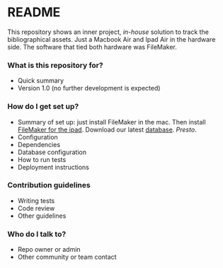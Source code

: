 # README #

This repository shows an inner project, _in-house_ solution to track the bibliographical assets. Just a Macbook Air and Ipad Air in the hardware side. The software that tied both hardware was FileMaker.

### What is this repository for? ###

* Quick summary
* Version 1.0 (no further development is expected)

### How do I get set up? ###

* Summary of set up: just install FileMaker in the mac. Then install [FileMaker for the ipad](https://itunes.apple.com/ar/app/filemaker-go-15/id998694623?mt=8). Download our latest [database](https://bitbucket.org/imhicihu/database-on-mobile-device/downloads/). _Presto_.
* Configuration
* Dependencies
* Database configuration
* How to run tests
* Deployment instructions

### Contribution guidelines ###

* Writing tests
* Code review
* Other guidelines

### Who do I talk to? ###

* Repo owner or admin
* Other community or team contact